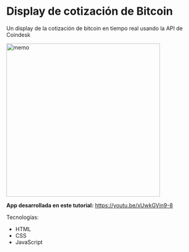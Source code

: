 # Display de cotización de Bitcoin
Un display de la cotización de bitcoin en tiempo real usando la API de Coindesk

<img src="https://i.ibb.co/7ytjBW7/Screen-Shot-2021-04-20-at-22-26-05.png" alt="memo" width="400"/>

**App desarrollada en este tutorial:** https://youtu.be/xUwkGVin9-8

Tecnologías:
- HTML
- CSS
- JavaScript
